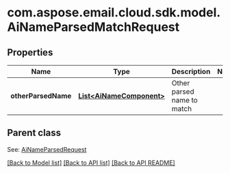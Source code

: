
# com.aspose.email.cloud.sdk.model.AiNameParsedMatchRequest
## Properties
Name | Type | Description | Notes
------------ | ------------- | ------------- | -------------
**otherParsedName** | [**List&lt;AiNameComponent&gt;**](AiNameComponent.md) | Other parsed name to match              | 


## Parent class

See: [AiNameParsedRequest](AiNameParsedRequest.md)

[[Back to Model list]](README.md#documentation-for-models) [[Back to API list]](README.md#documentation-for-api-endpoints) [[Back to API README]](README.md)

